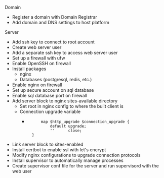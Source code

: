 Domain

- Register a domain with Domain Registrar
- Add domain and DNS settings to host platform

Server

- Add ssh key to connect to root account
- Create web server user
- Add a separate ssh key to access web server user
- Set up a firewall with ufw
- Enable OpenSSH on firewall
- Install packages
  - nginx
  - Databases (postgresql, redis, etc.)
- Enable nginx on firewall
- Set up secure account on sql database
- Enable sql database port on firewall
- Add server block to nginx sites-available directory
  - Set root in nginx config to where the built client is
  - Connection upgrade variable
    - ```
            map $http_upgrade $connection_upgrade {
                default upgrade;
                ''      close;
        }
      ```
- Link server block to sites-enabled
- Install certbot to enable ssl with let's encrypt
- Modify nginx configurations to upgrade connection protocols
- Install supervisor to automatically manage processes
- Create supervisor conf file for the server and run supervisord with the web user
